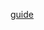 [guide](https://www.youtube.com/redirect?event=video_description&redir_token=QUFFLUhqbVYyRW9xdEM1cjN0NjA5V0VOQy0wTFFWTy1iUXxBQ3Jtc0tud18tNmI4U3dsanFHTVR6SWtDemlldDRZdkRSUjdVRnVRRnpIRlMzbmNzVDdCdXhQdW9iTzRDaWZCT0s0QzFBeXNGWXExVklnYW00XzBZWEtYVUJLcWhTd3lBWGwwaEZWUjdWZXhlQUdWRWNJSEI4QQ&q=https%3A%2F%2Flumbar-hyssop-0ce.notion.site%2FHow-to-add-App-Icon-and-Splash-Screen-in-React-Native-b1d2147e3b7b4736808b7fdebc9a3798&v=K3mCdfSDLE8)
